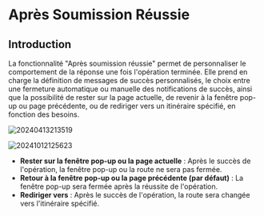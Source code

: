 # Après Soumission Réussie

## Introduction

La fonctionnalité "Après soumission réussie" permet de personnaliser le comportement de la réponse une fois l'opération terminée. Elle prend en charge la définition de messages de succès personnalisés, le choix entre une fermeture automatique ou manuelle des notifications de succès, ainsi que la possibilité de rester sur la page actuelle, de revenir à la fenêtre pop-up ou page précédente, ou de rediriger vers un itinéraire spécifié, en fonction des besoins.

![20240413213519](https://static-docs.nocobase.com/20240413213519.png)

![20241012125623](https://static-docs.nocobase.com/20241012125623.png)

- **Rester sur la fenêtre pop-up ou la page actuelle** : Après le succès de l'opération, la fenêtre pop-up ou la route ne sera pas fermée.
- **Retour à la fenêtre pop-up ou la page précédente (par défaut)** : La fenêtre pop-up sera fermée après la réussite de l'opération.
- **Rediriger vers** : Après le succès de l'opération, la route sera changée vers l'itinéraire spécifié.
